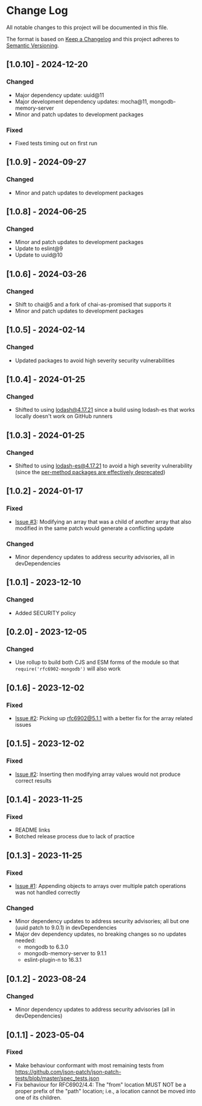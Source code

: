 
# Change Log
All notable changes to this project will be documented in this file.
 
The format is based on [Keep a Changelog](http://keepachangelog.com/)
and this project adheres to [Semantic Versioning](http://semver.org/).

## [1.0.10] - 2024-12-20

### Changed
- Major dependency update: uuid@11
- Major development dependency updates: mocha@11, mongodb-memory-server
- Minor and patch updates to development packages

### Fixed
- Fixed tests timing out on first run

## [1.0.9] - 2024-09-27

### Changed
- Minor and patch updates to development packages

## [1.0.8] - 2024-06-25

### Changed
- Minor and patch updates to development packages
- Update to eslint@9
- Update to uuid@10

## [1.0.6] - 2024-03-26
  
### Changed
- Shift to chai@5 and a fork of chai-as-promised that supports it
- Minor and patch updates to development packages

## [1.0.5] - 2024-02-14
  
### Changed
- Updated packages to avoid high severity security vulnerabilities 

## [1.0.4] - 2024-01-25
  
### Changed
- Shifted to using lodash@4.17.21 since a build using lodash-es that works locally doesn't work on GitHub runners 

## [1.0.3] - 2024-01-25
  
### Changed
- Shifted to using lodash-es@4.17.21 to avoid a high severity vulnerability (since the [per-method packages are effectively deprecated](https://github.com/lodash/lodash/issues/3838#issuecomment-398592530))

## [1.0.2] - 2024-01-17
  
### Fixed
- [Issue #3](https://github.com/mrcranky/rfc6902-mongodb/issues/3): Modifying an array that was a child of another array that also modified in the same patch would generate a conflicting update

### Changed
- Minor dependency updates to address security advisories, all in devDependencies

## [1.0.1] - 2023-12-10

### Changed
- Added SECURITY policy

## [0.2.0] - 2023-12-05

### Changed
- Use rollup to build both CJS and ESM forms of the module so that 
`require('rfc6902-mongodb')` will also work
 
## [0.1.6] - 2023-12-02
  
### Fixed
- [Issue #2](https://github.com/mrcranky/rfc6902-mongodb/issues/2): Picking up rfc6902@5.1.1 with a better fix for the array related issues
 
## [0.1.5] - 2023-12-02
  
### Fixed
- [Issue #2](https://github.com/mrcranky/rfc6902-mongodb/issues/2): Inserting then modifying array values would not produce correct results

## [0.1.4] - 2023-11-25

### Fixed
- README links
- Botched release process due to lack of practice
 
## [0.1.3] - 2023-11-25
  
### Fixed
- [Issue #1](https://github.com/mrcranky/rfc6902-mongodb/issues/1): Appending objects to arrays over multiple patch operations was not handled correctly

### Changed
- Minor dependency updates to address security advisories; all but one (uuid patch to 9.0.1) in devDependencies
- Major dev dependency updates, no breaking changes so no updates needed:
    - mongodb to 6.3.0
    - mongodb-memory-server to 9.1.1
    - eslint-plugin-n to 16.3.1
 
## [0.1.2] - 2023-08-24
  
### Changed
- Minor dependency updates to address security advisories (all in devDependencies)
 
## [0.1.1] - 2023-05-04
 
### Fixed
- Make behaviour conformant with most remaining tests from https://github.com/json-patch/json-patch-tests/blob/master/spec_tests.json
- Fix behaviour for RFC6902/4.4: The "from" location MUST NOT be a proper prefix of the "path" location; i.e., a location cannot be moved into one of its children.
 
